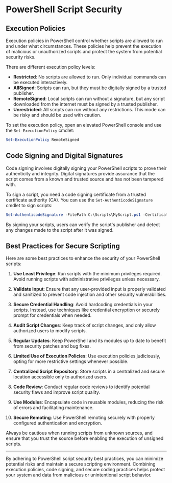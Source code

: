 # PowerShell Script Security

## Execution Policies

Execution policies in PowerShell control whether scripts are allowed to run and under what circumstances. These policies help prevent the execution of malicious or unauthorized scripts and protect the system from potential security risks.

There are different execution policy levels:

- **Restricted**: No scripts are allowed to run. Only individual commands can be executed interactively.
- **AllSigned**: Scripts can run, but they must be digitally signed by a trusted publisher.
- **RemoteSigned**: Local scripts can run without a signature, but any script downloaded from the internet must be signed by a trusted publisher.
- **Unrestricted**: All scripts can run without any restrictions. This mode can be risky and should be used with caution.

To set the execution policy, open an elevated PowerShell console and use the `Set-ExecutionPolicy` cmdlet:

```powershell
Set-ExecutionPolicy RemoteSigned
```

## Code Signing and Digital Signatures

Code signing involves digitally signing your PowerShell scripts to prove their authenticity and integrity. Digital signatures provide assurance that the script comes from a known and trusted source and has not been tampered with.

To sign a script, you need a code signing certificate from a trusted certificate authority (CA). You can use the `Set-AuthenticodeSignature` cmdlet to sign scripts:

```powershell
Set-AuthenticodeSignature -FilePath C:\Scripts\MyScript.ps1 -Certificate (Get-ChildItem Cert:\CurrentUser\My -CodeSigningCert)
```

By signing your scripts, users can verify the script's publisher and detect any changes made to the script after it was signed.

## Best Practices for Secure Scripting

Here are some best practices to enhance the security of your PowerShell scripts:

1. **Use Least Privilege**: Run scripts with the minimum privileges required. Avoid running scripts with administrative privileges unless necessary.

2. **Validate Input**: Ensure that any user-provided input is properly validated and sanitized to prevent code injection and other security vulnerabilities.

3. **Secure Credential Handling**: Avoid hardcoding credentials in your scripts. Instead, use techniques like credential encryption or securely prompt for credentials when needed.

4. **Audit Script Changes**: Keep track of script changes, and only allow authorized users to modify scripts.

5. **Regular Updates**: Keep PowerShell and its modules up to date to benefit from security patches and bug fixes.

6. **Limited Use of Execution Policies**: Use execution policies judiciously, opting for more restrictive settings whenever possible.

7. **Centralized Script Repository**: Store scripts in a centralized and secure location accessible only to authorized users.

8. **Code Review**: Conduct regular code reviews to identify potential security flaws and improve script quality.

9. **Use Modules**: Encapsulate code in reusable modules, reducing the risk of errors and facilitating maintenance.

10. **Secure Remoting**: Use PowerShell remoting securely with properly configured authentication and encryption.

Always be cautious when running scripts from unknown sources, and ensure that you trust the source before enabling the execution of unsigned scripts.

---

By adhering to PowerShell script security best practices, you can minimize potential risks and maintain a secure scripting environment. Combining execution policies, code signing, and secure coding practices helps protect your system and data from malicious or unintentional script behavior.
